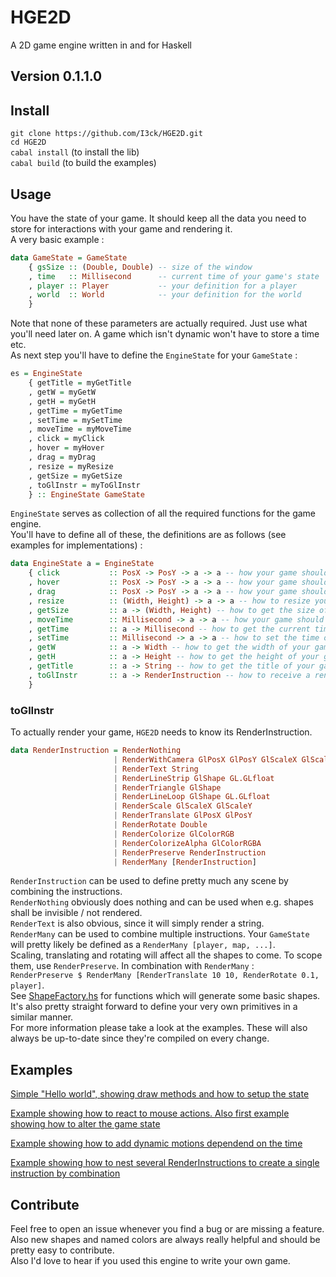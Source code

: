 # HGE2D
A 2D game engine written in and for Haskell
## Version 0.1.1.0

## Install
`git clone https://github.com/I3ck/HGE2D.git`  
`cd HGE2D`  
`cabal install` (to install the lib)  
`cabal build` (to build the examples)

## Usage
You have the state of your game. It should keep all the data you need to store
for interactions with your game and rendering it.  
A very basic example :  
```haskell
data GameState = GameState
    { gsSize :: (Double, Double) -- size of the window
    , time   :: Millisecond      -- current time of your game's state
    , player :: Player           -- your definition for a player
    , world  :: World            -- your definition for the world    
    }
```
Note that none of these parameters are actually required. Just use what you'll need later on. A game which isn't dynamic won't have to store a time etc.  
As next step you'll have to define the `EngineState` for your `GameState` :  
```haskell
es = EngineState
    { getTitle = myGetTitle
    , getW = myGetW
    , getH = myGetH
    , getTime = myGetTime
    , setTime = mySetTime
    , moveTime = myMoveTime
    , click = myClick
    , hover = myHover
    , drag = myDrag
    , resize = myResize
    , getSize = myGetSize
    , toGlInstr = myToGlInstr
    } :: EngineState GameState
```
`EngineState` serves as collection of all the required functions for the game engine.  
You'll have to define all of these, the definitions are as follows (see examples for implementations) :   
```haskell
data EngineState a = EngineState
    { click           :: PosX -> PosY -> a -> a -- how your game should change when clicked
    , hover           :: PosX -> PosY -> a -> a -- how your game should change when hovered
    , drag            :: PosX -> PosY -> a -> a -- how your game should change when dragged
    , resize          :: (Width, Height) -> a -> a -- how to resize your game
    , getSize         :: a -> (Width, Height) -- how to get the size of your game
    , moveTime        :: Millisecond -> a -> a -- how your game should change over time
    , getTime         :: a -> Millisecond -- how to get the current time of your game
    , setTime         :: Millisecond -> a -> a -- how to set the time of your game
    , getW            :: a -> Width -- how to get the width of your game
    , getH            :: a -> Height -- how to get the height of your game
    , getTitle        :: a -> String -- how to get the title of your game
    , toGlInstr       :: a -> RenderInstruction -- how to receive a render instruction to display your game
    }
```

### toGlInstr
To actually render your game, `HGE2D` needs to know its RenderInstruction.  
```haskell
data RenderInstruction = RenderNothing
                       | RenderWithCamera GlPosX GlPosY GlScaleX GlScaleY RenderInstruction
                       | RenderText String
                       | RenderLineStrip GlShape GL.GLfloat
                       | RenderTriangle GlShape
                       | RenderLineLoop GlShape GL.GLfloat
                       | RenderScale GlScaleX GlScaleY
                       | RenderTranslate GlPosX GlPosY
                       | RenderRotate Double
                       | RenderColorize GlColorRGB
                       | RenderColorizeAlpha GlColorRGBA
                       | RenderPreserve RenderInstruction
                       | RenderMany [RenderInstruction]
```
`RenderInstruction` can be used to define pretty much any scene by combining the instructions.  
`RenderNothing` obviously does nothing and can be used when e.g. shapes shall be invisible / not rendered.  
`RenderText` is also obvious, since it will simply render a string.  
`RenderMany` can be used to combine multiple instructions. Your `GameState` will pretty likely be defined as a `RenderMany [player, map, ...]`.  
Scaling, translating and rotating will affect all the shapes to come. To scope them, use `RenderPreserve`. In combination with `RenderMany` :  
`RenderPreserve $ RenderMany [RenderTranslate 10 10, RenderRotate 0.1, player]`.  
See [ShapeFactory.hs](src/HGE2D/ShapeFactory.hs) for functions which will generate some basic shapes. It's also pretty straight forward to define your very own primitives in a similar manner.  
For more information please take a look at the examples. These will also always be up-to-date since they're compiled on every change.

## Examples

[Simple "Hello world", showing draw methods and how to setup the state](src/examples/Example1.hs)  

[Example showing how to react to mouse actions. Also first example showing how to alter the game state](src/examples/Example2.hs)  

[Example showing how to add dynamic motions dependend on the time](src/examples/Example3.hs)  

[Example showing how to nest several RenderInstructions to create a single instruction by combination](src/examples/Example4.hs)

## Contribute

Feel free to open an issue whenever you find a bug or are missing a feature.  
Also new shapes and named colors are always really helpful and should be pretty easy to contribute.  
Also I'd love to hear if you used this engine to write your own game.
